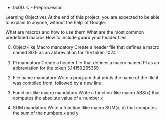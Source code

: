 * 0x0D. C - Preprocessor

Learning Objectives At the end of this project, you are expected to be able to explain to anyone, without the help of Google:

What are macros and how to use them
What are the most common predefined macros
How to include guard your header files

0. Object-like Macro
mandatory
Create a header file that defines a macro named SIZE as an abbreviation for the token 1024

1. Pi
mandatory
Create a header file that defines a macro named PI as an abbreviation for the token 3.14159265359

2. File name
mandatory
Write a program that prints the name of the file it was compiled from, followed by a new line

3. Function-like macro
mandatory
Write a function-like macro ABS(x) that computes the absolute value of a number x

4. SUM
mandatory
Write a function-like macro SUM(x, y) that computes the sum of the numbers x and y
